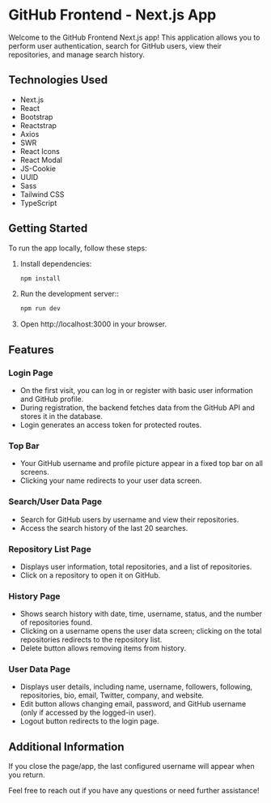 # GitHub Frontend - Next.js App

Welcome to the GitHub Frontend Next.js app! This application allows you to perform user authentication, search for GitHub users, view their repositories, and manage search history.


## Technologies Used
- Next.js
- React
- Bootstrap
- Reactstrap
- Axios
- SWR
- React Icons
- React Modal
- JS-Cookie
- UUID
- Sass
- Tailwind CSS
- TypeScript


## Getting Started

To run the app locally, follow these steps:

1. Install dependencies:

   ```bash
   npm install

2. Run the development server::

   ```bash
   npm run dev

3. Open http://localhost:3000 in your browser.


## Features

### Login Page

- On the first visit, you can log in or register with basic user information and GitHub profile.
- During registration, the backend fetches data from the GitHub API and stores it in the database.
- Login generates an access token for protected routes.

### Top Bar

- Your GitHub username and profile picture appear in a fixed top bar on all screens.
- Clicking your name redirects to your user data screen.

### Search/User Data Page

- Search for GitHub users by username and view their repositories.
- Access the search history of the last 20 searches.

### Repository List Page

- Displays user information, total repositories, and a list of repositories.
- Click on a repository to open it on GitHub.

### History Page

- Shows search history with date, time, username, status, and the number of repositories found.
- Clicking on a username opens the user data screen; clicking on the total repositories redirects to the repository list.
- Delete button allows removing items from history.

### User Data Page
- Displays user details, including name, username, followers, following, repositories, bio, email, Twitter, company, and website.
- Edit button allows changing email, password, and GitHub username (only if accessed by the logged-in user).
- Logout button redirects to the login page.


## Additional Information

If you close the page/app, the last configured username will appear when you return.


Feel free to reach out if you have any questions or need further assistance!

